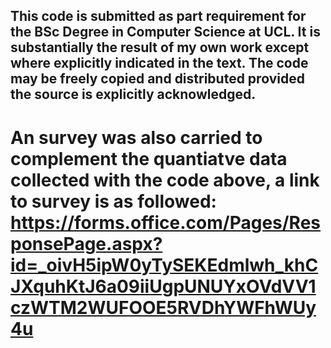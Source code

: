
## This  code  is  submitted  as  part  requirement  for  the  BSc  Degree  in  Computer Science at UCL. It is substantially the result of my own work  except  where  explicitly  indicated  in  the  text.  The  code  may  be  freely  copied and distributed provided the source is explicitly acknowledged.

# An survey was also carried to complement the quantiatve data collected with the code above, a link to survey is as followed: https://forms.office.com/Pages/ResponsePage.aspx?id=_oivH5ipW0yTySEKEdmlwh_khCJXquhKtJ6a09iiUgpUNUYxOVdVV1czWTM2WUFOOE5RVDhYWFhWUy4u
